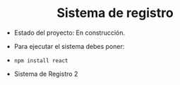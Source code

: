 <h1 align="center"> Sistema de registro </h1>

- Estado del proyecto: En construcción.

- Para ejecutar el sistema debes poner:
- ```npm install react```

- Sistema de Registro 2
